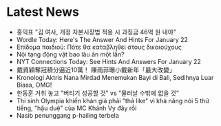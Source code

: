 # Latest News
-  홍익표 "김 여사, 개정 자본시장법 적용 시 과징금 46억 원 내야"
-  Wordle Today: Here's The Answer And Hints For January 22
-  Επίδομα παιδιού: Πότε θα καταβληθεί στους δικαιούχους
-  Nội tạng động vật bao lâu ăn một lần?
-  NYT Connections Today: See Hints And Answers For January 22
-  戴資穎奪冠積分逼近10萬！ 陳雨菲曝小戴新年「最大改變」
-  Kronologi Aktris Nana Mirdad Menemukan Bayi di Bali, Sedihnya Luar Biasa, OMG!
-  한동훈 거취 놓고 "버티기 성공할 것" vs "물러날 수밖에 없을 것"
-  Thí sinh Olympia khiến khán giả phải "thả like" vì khả năng nói 5 thứ tiếng, "hậu duệ" của MC Khánh Vy đây rồi
-  Nasib penunggang p-hailing terbela
